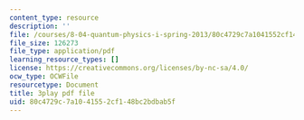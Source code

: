 ```yaml
---
content_type: resource
description: ''
file: /courses/8-04-quantum-physics-i-spring-2013/80c4729c7a1041552cf148bc2bdbab5f_SsCeVABM4Mo.pdf
file_size: 126273
file_type: application/pdf
learning_resource_types: []
license: https://creativecommons.org/licenses/by-nc-sa/4.0/
ocw_type: OCWFile
resourcetype: Document
title: 3play pdf file
uid: 80c4729c-7a10-4155-2cf1-48bc2bdbab5f
---
```

